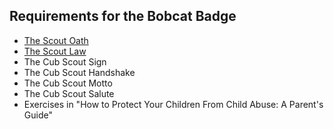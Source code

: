 <h2>Requirements for the Bobcat Badge</h2>
<ul>
  <li><a href="/#oath">The Scout Oath</a></li>
  <li><a href="/#law">The Scout Law</a></li>
  <li>The Cub Scout Sign</li>
  <li>The Cub Scout Handshake</li>
  <li>The Cub Scout Motto</li>
  <li>The Cub Scout Salute</li>
  <li>Exercises in "How to Protect Your Children From Child Abuse:  A Parent's Guide"</li>
</ul>
  
